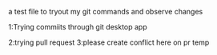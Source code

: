 a test file to tryout my git commands and observe changes

1:Trying commiits through git desktop app

2:trying pull request
3:please create conflict here on pr temp